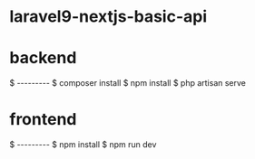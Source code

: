 # laravel9-nextjs-basic-api


# backend
$  ---------
$ composer install
$ npm install
$ php artisan serve

# frontend
$ ---------
$ npm install
$ npm run dev

